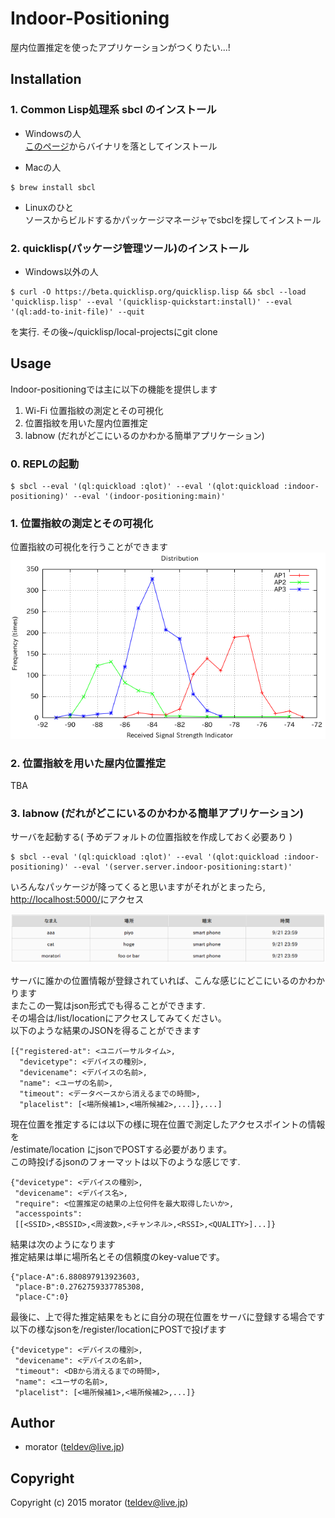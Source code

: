 # Indoor-Positioning

屋内位置推定を使ったアプリケーションがつくりたい...!

## Installation

### 1. Common Lisp処理系 sbcl のインストール
* Windowsの人  
[このページ](http://sbcl.org/platform-table.html)からバイナリを落としてインストール  

* Macの人
```
$ brew install sbcl
```

* Linuxのひと  
ソースからビルドするかパッケージマネージャでsbclを探してインストール

### 2. quicklisp(パッケージ管理ツール)のインストール
* Windows以外の人
```
$ curl -O https://beta.quicklisp.org/quicklisp.lisp && sbcl --load 'quicklisp.lisp' --eval '(quicklisp-quickstart:install)' --eval '(ql:add-to-init-file)' --quit
```
を実行. その後~/quicklisp/local-projectsにgit clone

## Usage
Indoor-positioningでは主に以下の機能を提供します  

1. Wi-Fi 位置指紋の測定とその可視化  
2. 位置指紋を用いた屋内位置推定  
3. labnow (だれがどこにいるのかわかる簡単アプリケーション)  

### 0. REPLの起動

```
$ sbcl --eval '(ql:quickload :qlot)' --eval '(qlot:quickload :indoor-positioning)' --eval '(indoor-positioning:main)'
```

### 1. 位置指紋の測定とその可視化  

位置指紋の可視化を行うことができます
![位置指紋](dist.png)

### 2. 位置指紋を用いた屋内位置推定  

TBA

### 3. labnow (だれがどこにいるのかわかる簡単アプリケーション)
サーバを起動する( 予めデフォルトの位置指紋を作成しておく必要あり )
```
$ sbcl --eval '(ql:quickload :qlot)' --eval '(qlot:quickload :indoor-positioning)' --eval '(server.server.indoor-positioning:start)'
```
いろんなパッケージが降ってくると思いますがそれがとまったら,
[http://localhost:5000/](http://localhost:5000/)にアクセス  

![表](ptable.png)

サーバに誰かの位置情報が登録されていれば、こんな感じにどこにいるのかわかります  
またこの一覧はjson形式でも得ることができます.  
その場合は/list/locationにアクセスしてみてください。  
以下のような結果のJSONを得ることができます
```
[{"registered-at": <ユニバーサルタイム>,
  "devicetype": <デバイスの種別>,
  "devicename": <デバイスの名前>,
  "name": <ユーザの名前>,
  "timeout": <データベースから消えるまでの時間>,
  "placelist": [<場所候補1>,<場所候補2>,...]},...]
```

現在位置を推定するには以下の様に現在位置で測定したアクセスポイントの情報を  
/estimate/location にjsonでPOSTする必要があります。  
この時投げるjsonのフォーマットは以下のような感じです.  
```
{"devicetype": <デバイスの種別>,
 "devicename": <デバイス名>,
 "require": <位置推定の結果の上位何件を最大取得したいか>,
 "accesspoints": 
 [[<SSID>,<BSSID>,<周波数>,<チャンネル>,<RSSI>,<QUALITY>]...]}
```
結果は次のようになります  
推定結果は単に場所名とその信頼度のkey-valueです。
```
{"place-A":6.880897913923603,
 "place-B":0.2762759337785308,
 "place-C":0}
```
最後に、上で得た推定結果をもとに自分の現在位置をサーバに登録する場合です  
以下の様なjsonを/register/locationにPOSTで投げます
```
{"devicetype": <デバイスの種別>,
 "devicename": <デバイスの名前>,
 "timeout": <DBから消えるまでの時間>,
 "name": <ユーザの名前>,
 "placelist": [<場所候補1>,<場所候補2>,...]}
```


## Author

* morator (teldev@live.jp)

## Copyright

Copyright (c) 2015 morator (teldev@live.jp)
